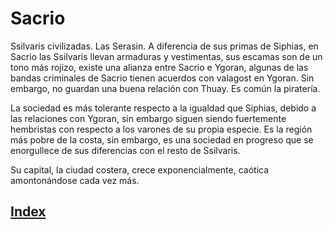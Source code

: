 # Sacrio

Ssilvaris civilizadas. Las Serasin. A diferencia de sus primas de Siphias, en Sacrio las Ssilvaris llevan armaduras y vestimentas, sus escamas son de un tono más rojizo, existe una alianza entre Sacrio e Ygoran, algunas de las bandas criminales de Sacrio tienen acuerdos con valagost en Ygoran. Sin embargo, no guardan una buena relación con Thuay. Es común la piratería.

La sociedad es más tolerante respecto a la igualdad que Siphias, debido a las relaciones con Ygoran, sin embargo siguen siendo fuertemente hembristas con respecto a los varones de su propia especie. Es la región más pobre de la costa, sin embargo, es una sociedad en progreso que se enorgullece de sus diferencias con el resto de Ssilvaris.

Su capital, la ciudad costera, crece exponencialmente, caótica amontonándose cada vez más.

## [Index](../index.md)